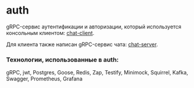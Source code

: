 # auth
gRPC-сервис аутентификации и авторизации, который используется консольным клиентом: [chat-client](https://github.com/solumD/chat-client).

Для клиента также написан gRPC-сервис чата: [chat-server](https://github.com/solumD/chat-server).

### Технологии, использованные в auth:
gRPC, jwt, Postgres, Goose, Redis, Zap, Testify, Minimock, Squirrel, Kafka, Swagger, Prometheus, Grafana

